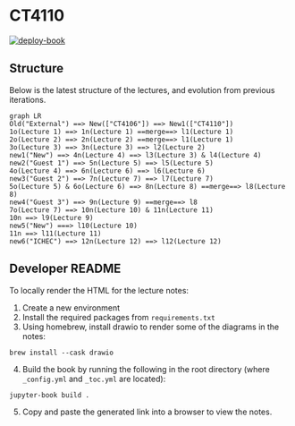 
# CT4110
[![deploy-book](https://github.com/ICHEC/CT4106/actions/workflows/publish.yml/badge.svg)](https://github.com/ICHEC/CT4106/actions/workflows/publish.yml)

## Structure
Below is the latest structure of the lectures, and evolution from previous iterations.


```mermaid
graph LR
Old("External") ==> New(["CT4106"]) ==> New1(["CT4110"])
1o(Lecture 1) ==> 1n(Lecture 1) ==merge==> l1(Lecture 1)
2o(Lecture 2) ==> 2n(Lecture 2) ==merge==> l1(Lecture 1)
3o(Lecture 3) ==> 3n(Lecture 3) ==> l2(Lecture 2)
new1("New") ==> 4n(Lecture 4) ==> l3(Lecture 3) & l4(Lecture 4)
new2("Guest 1") ==> 5n(Lecture 5) ==> l5(Lecture 5)
4o(Lecture 4) ==> 6n(Lecture 6) ==> l6(Lecture 6)
new3("Guest 2") ==> 7n(Lecture 7) ==> l7(Lecture 7)
5o(Lecture 5) & 6o(Lecture 6) ==> 8n(Lecture 8) ==merge==> l8(Lecture 8)
new4("Guest 3") ==> 9n(Lecture 9) ==merge==> l8
7o(Lecture 7) ==> 10n(Lecture 10) & 11n(Lecture 11)
10n ==> l9(Lecture 9)
new5("New") ===> l10(Lecture 10)
11n ==> l11(Lecture 11)
new6("ICHEC") ==> 12n(Lecture 12) ==> l12(Lecture 12)

```

## Developer README

To locally render the HTML for the lecture notes:

1. Create a new environment
2. Install the required packages from `requirements.txt`
3. Using homebrew, install drawio to render some of the diagrams in the notes:
```{code-cell}
brew install --cask drawio
```
4. Build the book by running the following in the root directory (where `_config.yml` and `_toc.yml` are located):
```{code-cell}
jupyter-book build .
```
5. Copy and paste the generated link into a browser to view the notes.
